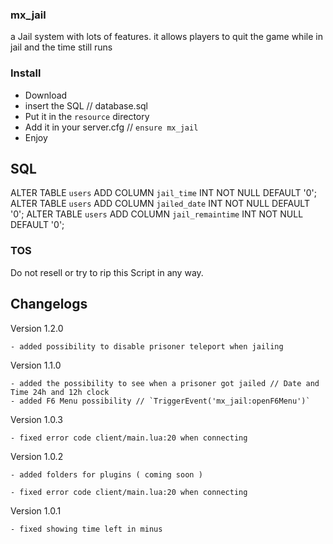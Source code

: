 ### mx_jail

a Jail system with lots of features. 
it allows players to quit the game while in jail and the time still runs


### Install
- Download
- insert the SQL // database.sql
- Put it in the `resource` directory
- Add it in your server.cfg // `ensure mx_jail`
- Enjoy

## SQL

ALTER TABLE `users` ADD COLUMN `jail_time` INT NOT NULL DEFAULT '0';
ALTER TABLE `users` ADD COLUMN `jailed_date` INT NOT NULL DEFAULT '0';
ALTER TABLE `users` ADD COLUMN `jail_remaintime` INT NOT NULL DEFAULT '0';

### TOS

Do not resell or try to rip this Script in any way.


## Changelogs

Version 1.2.0

    - added possibility to disable prisoner teleport when jailing

Version 1.1.0

    - added the possibility to see when a prisoner got jailed // Date and Time 24h and 12h clock
    - added F6 Menu possibility // `TriggerEvent('mx_jail:openF6Menu')`


Version 1.0.3
    
    - fixed error code client/main.lua:20 when connecting

Version 1.0.2
    
    - added folders for plugins ( coming soon )
    
    - fixed error code client/main.lua:20 when connecting

Version 1.0.1
    
    - fixed showing time left in minus
